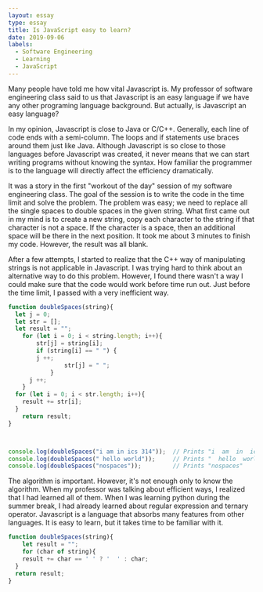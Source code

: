 ```yaml
---
layout: essay
type: essay
title: Is JavaScript easy to learn?
date: 2019-09-06
labels:
  - Software Engineering
  - Learning
  - JavaScript
---
```


Many people have told me how vital Javascript is. My professor of software engineering class said to us that Javascript is an easy language if we have any other programing language background. But actually, is Javascript an easy language?

In my opinion, Javascript is close to Java or C/C++. Generally, each line of code ends with a semi-column. The loops and if statements use braces around them just like Java. Although Javascript is so close to those languages before Javascript was created, it never means that we can start writing programs without knowing the syntax. How familiar the programmer is to the language will directly affect the efficiency dramatically.

It was a story in the first "workout of the day" session of my software engineering class. The goal of the session is to write the code in the time limit and solve the problem. The problem was easy; we need to replace all the single spaces to double spaces in the given string. What first came out in my mind is to create a new string, copy each character to the string if that character is not a space. If the character is a space, then an additional space will be there in the next position. It took me about 3 minutes to finish my code. However, the result was all blank.

After a few attempts, I started to realize that the C++ way of manipulating strings is not applicable in Javascript. I was trying hard to think about an alternative way to do this problem. However, I found there wasn't a way I could make sure that the code would work before time run out. Just before the time limit, I passed with a very inefficient way. 

```Javascript
function doubleSpaces(string){
  let j = 0;
  let str = [];
  let result = "";
  	for (let i = 0; i < string.length; i++){
    	str[j] = string[i];
    	if (string[i] == " ") {
      	j ++;
				str[j] = " ";
			}
      j ++;
    }
  for (let i = 0; i < str.length; i++){
  	result += str[i];
  }
	return result;    
}



console.log(doubleSpaces("i am in ics 314"));  // Prints "i  am  in  ics  314"
console.log(doubleSpaces(" hello world"));     // Prints "  hello  world"
console.log(doubleSpaces("nospaces"));         // Prints "nospaces"
```


The algorithm is important. However, it's not enough only to know the algorithm. When my professor was talking about efficient ways, I realized that I had learned all of them. When I was learning python during the summer break, I had already learned about regular expression and ternary operator. Javascript is a language that absorbs many features from other languages. It is easy to learn, but it takes time to be familiar with it. 

```Javascript
function doubleSpaces(string){
	let result = "";
	for (char of string){
  	result += char == ' ' ? '  ' : char; 
  }
  return result;
}
```

